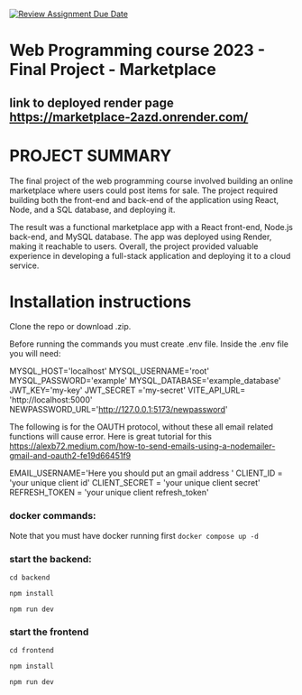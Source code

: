 [![Review Assignment Due Date](https://classroom.github.com/assets/deadline-readme-button-24ddc0f5d75046c5622901739e7c5dd533143b0c8e959d652212380cedb1ea36.svg)](https://classroom.github.com/a/qBr6G7dS)

# Web Programming course 2023 - Final Project - Marketplace

## link to deployed render page https://marketplace-2azd.onrender.com/

# PROJECT SUMMARY
The final project of the web programming course involved building an online marketplace where users could post items for sale. The project required building both the front-end and back-end of the application using React, Node, and a SQL database, and deploying it.

The result was a functional marketplace app with a React front-end, Node.js back-end, and MySQL database. The app was deployed using Render, making it reachable to users. Overall, the project provided valuable experience in developing a full-stack application and deploying it to a cloud service.


# Installation instructions

Clone the repo or download .zip.


Before running the commands you must create .env file. Inside the .env file you will need:


MYSQL_HOST='localhost'
MYSQL_USERNAME='root'
MYSQL_PASSWORD='example'
MYSQL_DATABASE='example_database'
JWT_KEY='my-key'
JWT_SECRET ='my-secret'
VITE_API_URL= 'http://localhost:5000'
NEWPASSWORD_URL='http://127.0.0.1:5173/newpassword'


The following is for the OAUTH protocol, without these all email related functions will cause error.
Here is great tutorial for this https://alexb72.medium.com/how-to-send-emails-using-a-nodemailer-gmail-and-oauth2-fe19d66451f9

EMAIL_USERNAME='Here you should put an gmail address '
CLIENT_ID = 'your unique client id'
CLIENT_SECRET = 'your unique client secret'
REFRESH_TOKEN = 'your unique client refresh_token'



### docker commands:

 Note that you must have docker running first ```docker compose up -d```
 
 ### start the backend:
 
 ```cd backend```
 
 ```npm install```
 
 ```npm run dev```

### start the frontend

 ```cd frontend```
 
 ```npm install```
 
 ```npm run dev```

 
